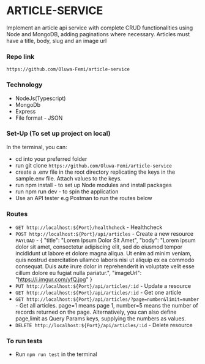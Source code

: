 # ARTICLE-SERVICE
Implement an article api service with complete CRUD functionalities using Node and MongoDB, adding paginations where necessary. Articles must have a title, body, slug and an image url

### Repo link
`https://github.com/Oluwa-Femi/article-service`

### Technology
- NodeJs(Typescript)
- MongoDb
- Express
- File format - JSON

### Set-Up (To set up project on local)
In the terminal, you can:
* cd into your preferred folder
* run git clone `https://github.com/Oluwa-Femi/article-service`
* create a .env file in the root directory replicating the keys in the sample.env file. Attach values to the keys. 
* run npm install - to set up Node modules and install packages
* run npm run dev - to spin the application
* Use an API tester e.g Postman to run the routes below

### Routes
- `GET http://localhost:${Port}/healthcheck` - Healthcheck
- `POST http://localhost:${Port}/api/articles` - Create a new resource
  `PAYLOAD`  - {
                "title": "Lorem Ipsum Dolor Sit Amet",
                "body": "Lorem ipsum dolor sit amet, consectetur adipiscing elit, sed do eiusmod tempor incididunt ut labore et dolore magna aliqua. Ut enim ad minim veniam, quis nostrud exercitation ullamco laboris nisi ut aliquip ex ea commodo consequat. Duis aute irure dolor in reprehenderit in voluptate velit esse cillum dolore eu fugiat nulla pariatur.",
                "imageUrl": "https://i.imgur.com/yfQ.jpg"
            }
- `PUT http://localhost:${Port}/api/articles/:id` - Update a resource
- `GET http://localhost:${Port}/api/articles/:id` - Get one article
- `GET http://localhost:${Port}/api/articles/?page=number&limit=number` - Get all articles. page=1 means page 1, number=5 means the number of records returned on the page. Alternatively, you can also define page,limit as Query Params keys, supplying the numbers as values.  
- `DELETE http://localhost:${Port}/api/articles/:id` - Delete resource

### To run tests
- Run `npm run test` in the terminal

